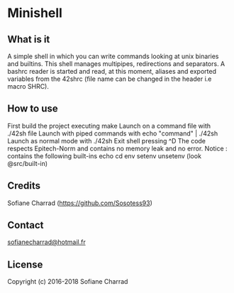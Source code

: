 # Minishell


## What is it
A simple shell in which you can write commands looking at unix binaries and builtins. This shell manages multipipes, redirections and separators. A bashrc reader is started and read, at this moment, aliases and exported variables from the 42shrc (file name can be changed in the header i.e macro SHRC).

## How to use
First build the project executing make
Launch on a command file with ./42sh file
Launch with piped commands with echo "command" | ./42sh
Launch as normal mode with ./42sh
Exit shell pressing ^D
The code respects Epitech-Norm and contains no memory leak and no error.
Notice : contains the following built-ins echo cd env setenv unsetenv (look @src/built-in)

## Credits
Sofiane Charrad (https://github.com/Sosotess93)  
 
## Contact
  sofianecharrad@hotmail.fr

## License

Copyright (c) 2016-2018 Sofiane Charrad
